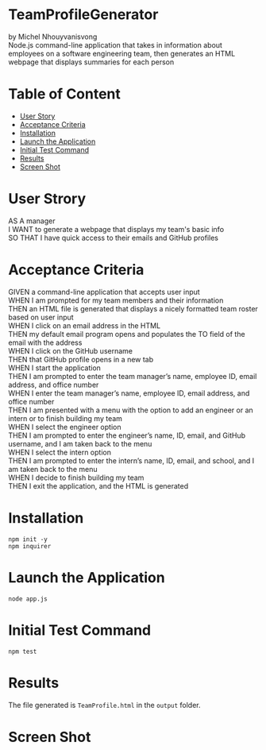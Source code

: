 # TeamProfileGenerator
by Michel Nhouyvanisvong  
Node.js command-line application that takes in information about employees on a software engineering team, then generates an HTML webpage that displays summaries for each person

# Table of Content
- [User Story](#user-story)
- [Acceptance Criteria](#acceptance-criteria)
- [Installation](#installation)
- [Launch the Application](#launch-the-application)
- [Initial Test Command](#initial-test-command)
- [Results](#results)
- [Screen Shot](#screen-shot)

# User Strory
AS A manager  
I WANT to generate a webpage that displays my team's basic info  
SO THAT I have quick access to their emails and GitHub profiles

# Acceptance Criteria
GIVEN a command-line application that accepts user input  
WHEN I am prompted for my team members and their information  
THEN an HTML file is generated that displays a nicely formatted team roster based on user input  
WHEN I click on an email address in the HTML  
THEN my default email program opens and populates the TO field of the email with the address  
WHEN I click on the GitHub username  
THEN that GitHub profile opens in a new tab  
WHEN I start the application  
THEN I am prompted to enter the team manager’s name, employee ID, email address, and office number  
WHEN I enter the team manager’s name, employee ID, email address, and office number  
THEN I am presented with a menu with the option to add an engineer or an intern or to finish building my team  
WHEN I select the engineer option  
THEN I am prompted to enter the engineer’s name, ID, email, and GitHub username, and I am taken back to the menu  
WHEN I select the intern option  
THEN I am prompted to enter the intern’s name, ID, email, and school, and I am taken back to the menu  
WHEN I decide to finish building my team  
THEN I exit the application, and the HTML is generated  

# Installation
```
npm init -y
npm inquirer
```

# Launch the Application
```
node app.js
```

# Initial Test Command
```
npm test
```

# Results
The file generated is `TeamProfile.html` in the `output` folder.

# Screen Shot
